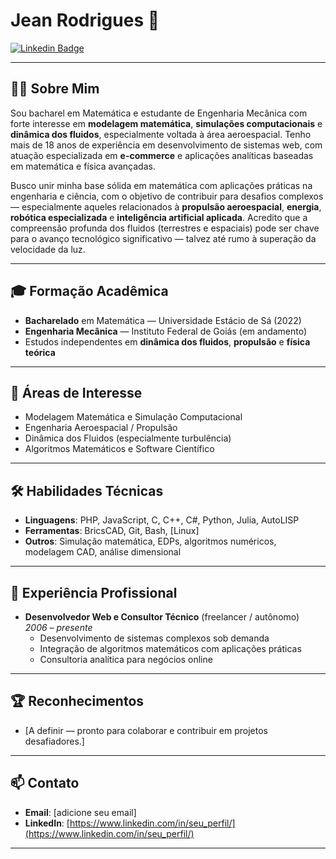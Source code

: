 # Jean Rodrigues 🚀

[![Linkedin Badge](https://img.shields.io/badge/-LinkedIn-blue?style=flat-square&logo=Linkedin&logoColor=white&link=https://www.linkedin.com/in/seu_perfil/)](https://www.linkedin.com/in/seu_perfil/)
<!--[![Google Scholar Badge](https://img.shields.io/badge/-Google_Scholar-black?style=flat-square&logo=Google-Scholar&logoColor=white&link=https://scholar.google.com/citations?user=seu_perfil)](https://scholar.google.com/citations?user=seu_perfil)
[![ResearchGate Badge](https://img.shields.io/badge/-ResearchGate-00CCBB?style=flat-square&logo=ResearchGate&logoColor=white&link=https://www.researchgate.net/profile/Seu_Perfil)](https://www.researchgate.net/profile/Seu_Perfil)
[![Twitter Badge](https://img.shields.io/badge/-Twitter-1DA1F2?style=flat-square&logo=Twitter&logoColor=white&link=https://twitter.com/seu_perfil)](https://twitter.com/seu_perfil)
-->
---

## 👨‍💻 Sobre Mim

Sou bacharel em Matemática e estudante de Engenharia Mecânica com forte interesse em **modelagem matemática**, **simulações computacionais** e **dinâmica dos fluidos**, especialmente voltada à área aeroespacial. Tenho mais de 18 anos de experiência em desenvolvimento de sistemas web, com atuação especializada em **e-commerce** e aplicações analíticas baseadas em matemática e física avançadas.

Busco unir minha base sólida em matemática com aplicações práticas na engenharia e ciência, com o objetivo de contribuir para desafios complexos — especialmente aqueles relacionados à **propulsão aeroespacial**, **energia**, **robótica especializada** e **inteligência artificial aplicada**. Acredito que a compreensão profunda dos fluidos (terrestres e espaciais) pode ser chave para o avanço tecnológico significativo — talvez até rumo à superação da velocidade da luz.

---

## 🎓 Formação Acadêmica

- **Bacharelado** em Matemática — Universidade Estácio de Sá (2022)  
- **Engenharia Mecânica** — Instituto Federal de Goiás (em andamento)  
- Estudos independentes em **dinâmica dos fluidos**, **propulsão** e **física teórica**

---

## 🧪 Áreas de Interesse

- Modelagem Matemática e Simulação Computacional  
- Engenharia Aeroespacial / Propulsão  
- Dinâmica dos Fluidos (especialmente turbulência)  
- Algoritmos Matemáticos e Software Científico  

---

## 🛠️ Habilidades Técnicas

- **Linguagens**: PHP, JavaScript, C, C++, C#, Python, Julia, AutoLISP  
- **Ferramentas**: BricsCAD, Git, Bash, [Linux]  
- **Outros**: Simulação matemática, EDPs, algoritmos numéricos, modelagem CAD, análise dimensional

---
<!--
## 🚀 Projetos em Desenvolvimento

- **Simulador de Propulsão com Fluido Idealizado**  
  Modelagem teórica de um sistema de propulsão com análise dinâmica baseada em propriedades ideais de um fluido compressível.  
  _(Em fase conceitual e de validação matemática)_

- **Plataforma Matemática Modular**  
  Estruturação de um conjunto de bibliotecas modulares para computação científica, voltada para engenheiros e pesquisadores.  
  _(Foco na autonomia computacional e redução da dependência de bibliotecas externas)_

---
-->

## 💼 Experiência Profissional

- **Desenvolvedor Web e Consultor Técnico** (freelancer / autônomo)  
  _2006 – presente_  
  - Desenvolvimento de sistemas complexos sob demanda  
  - Integração de algoritmos matemáticos com aplicações práticas  
  - Consultoria analítica para negócios online

---

## 🏆 Reconhecimentos

- [A definir — pronto para colaborar e contribuir em projetos desafiadores.]

---

## 📫 Contato

- **Email**: [adicione seu email]  
- **LinkedIn**: [https://www.linkedin.com/in/seu_perfil/](https://www.linkedin.com/in/seu_perfil/)

---
<!--
> “Se ninguém tentar resolver o impossível, o possível se torna uma prisão.”  
> — Jean Rodrigues
-->
